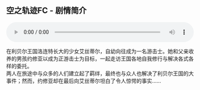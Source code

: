 ## 空之轨迹FC - 剧情简介

<audio controls autoplay loop style="width: 100%">
	<source src="../bgms/風を共に舞う気持ち.mp3" type="audio/mpeg">
	Your browser does not support the audio element.
</audio>

在利贝尔王国洛连特长大的少女艾丝蒂尔，自幼向往成为一名游击士。她和父亲收养的男孩约修亚以成为正游击士为目标，一起走访王国各地自我修行与解决各式各样的委托。  
两人在旅途中与众多的人们建立起了羁绊，最终也与众人也解决了利贝尔王国的大事件；然而，约修亚却在最后向艾丝蒂尔坦白了令人惊愕的事实……  
